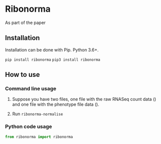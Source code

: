 # Ribonorma
As part of the paper


## Installation
Installation can be done with Pip. Python 3.6+.

`pip install ribonorma`
`pip3 install ribonorma`

## How to use

### Command line usage
1. Suppose you have two files, one file with the raw RNASeq count data () and one file with the phenotype file data ().

2. Run `ribonorma-normalise`

### Python code usage
```py
from ribonorma import ribonorma
```
